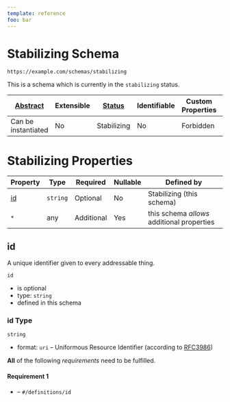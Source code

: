```yaml
---
template: reference
foo: bar
---
```


# Stabilizing Schema

```
https://example.com/schemas/stabilizing
```

This is a schema which is currently in the `stabilizing` status.

| [Abstract](../abstract.md) | Extensible | [Status](../status.md) | Identifiable | Custom Properties | Additional Properties | Defined In |
|----------------------------|------------|------------------------|--------------|-------------------|-----------------------|------------|
| Can be instantiated | No | Stabilizing | No | Forbidden | Permitted | [stabilizing.schema.json](stabilizing.schema.json) |

# Stabilizing Properties

| Property | Type | Required | Nullable | Defined by |
|----------|------|----------|----------|------------|
| [id](#id) | `string` | Optional  | No | Stabilizing (this schema) |
| `*` | any | Additional | Yes | this schema *allows* additional properties |

## id

A unique identifier given to every addressable thing.

`id`

* is optional
* type: `string`
* defined in this schema

### id Type


`string`
* format: `uri` – Uniformous Resource Identifier (according to [RFC3986](http://tools.ietf.org/html/rfc3986))







**All** of the following *requirements* need to be fulfilled.


#### Requirement 1


* []() – `#/definitions/id`

